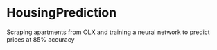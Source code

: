 # HousingPrediction
Scraping apartments from OLX and training a neural network to predict prices at 85% accuracy
